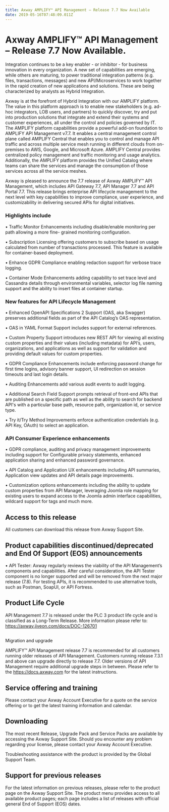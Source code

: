 ```yaml
---
title: Axway AMPLIFY™ API Management – Release 7.7 Now Available
date: 2019-05-16T07:48:09.011Z
---
```

# Axway AMPLIFY™ API Management – Release 7.7 Now Available.

Integration continues to be a key enabler - or inhibitor - for business innovation in every organization. A new set of capabilities are emerging, while others are maturing, to power traditional integration patterns (e.g. files, transactions, messages) and new API/Microservices to work together in the rapid creation of new applications and solutions. These are being characterized by analysts as Hybrid Integration.

Axway is at the forefront of Hybrid Integration with our AMPLIFY platform. The value in this platform approach is to enable new stakeholders (e.g. ad-hoc integrators, LOB users, and partners) to quickly discover, try and put into production solutions that integrate and extend their systems and customer experiences, all under the control and policies governed by IT. The AMPLIFY platform capabilities provide a powerful add-on foundation to AMPLIFY API Management v7.7. It enables a central management control plane called AMPLIFY Central that enables you to control and manage API traffic and across multiple service mesh running in different clouds from on-premises to AWS, Google, and Microsoft Azure. AMPLIFY Central provides centralized policy management and traffic monitoring and usage analytics. Additionally, the AMPLIFY platform provides the Unified Catalog where teams can share the services and manage the consumption of those services across all the service meshes.

Axway is pleased to announce the 7.7 release of Axway AMPLIFY™ API Management, which includes API Gateway 7.7, API Manager 7.7 and API Portal 7.7. This release brings enterprise API lifecycle management to the next level with key capabilities to improve compliance, user experience, and customizability in delivering secured APIs for digital initiatives.

### Highlights include

•	Traffic Monitor Enhancements including disable/enable monitoring per path allowing a more fine- grained monitoring configuration.

•	Subscription Licensing offering customers to subscribe based on usage calculated from number of transactions processed. This feature is available for container-based deployment.

•	Enhance GDPR Compliance enabling redaction support for verbose trace logging.

•	Container Mode Enhancements adding capability to set trace level and Cassandra details through environmental variables, selector log file naming support and the ability to insert files at container startup.

### New features for API Lifecycle Management

•	Enhanced OpenAPI Specifications 2 Support (OAS, aka Swagger) preserves additional fields as part of the API Catalog’s OAS representation.

•	OAS in YAML Format Support includes support for external references.

•	Custom Property Support introduces new REST API for viewing all existing custom properties and their values (including metadata) for API’s, users, organizations, and applications as well as support for validation and providing default values for custom properties.

•	GDPR Compliance Enhancements include enforcing password change for first time logins, advisory banner support, UI redirection on session timeouts and last login details.

•	Auditing Enhancements add various audit events to audit logging.

•	Additional Search Field Support prompts retrieval of front-end APIs that are published on a specific path as well as the ability to search for backend API's with a particular base path, resource path, organization id, or service type.

•	Try it/Try Method Improvements enforce authentication credentials (e.g. API Key, OAuth) to select an application.

### API Consumer Experience enhancements

•	GDPR compliance, auditing and privacy management improvements including support for Configurable privacy statements, enhanced application sharing and enhanced password governance.

•	API Catalog and Application UX enhancements including API summaries, Application view updates and API details page improvements.

•	Customization options enhancements including the ability to update custom properties from API Manager, leveraging Joomla role mapping for existing users to expand access to the Joomla admin interface capabilities, wildcard support for tags and much more.

## Access to this release

All customers can download this release from Axway Support Site.

## Product capabilities discontinued/deprecated and End Of Support (EOS) announcements

•	API Tester: Axway regularly reviews the viability of the API Management’s components and capabilities. After careful consideration, the API Tester component is no longer supported and will be removed from the next major release (7.8). For testing APIs, it is recommended to use alternative tools, such as Postman, SoapUI, or API Fortress.

## Product Life Cycle

API Management 7.7 is released under the PLC 3 product life cycle and is classified as a Long-Term Release. More information please refer to: https://axway.jiveon.com/docs/DOC-126701

## 

Migration and upgrade

AMPLIFY™ API Management release 7.7 is recommended for all customers running older releases of API Management. Customers running release 7.3.1 and above can upgrade directly to release 7.7. Older versions of
 API Management require additional upgrade steps in between. Please refer to the https://docs.axway.com for the latest instructions.

## Service offering and training

Please contact your Axway Account Executive for a quote on the service offering or to get the latest training information and calendar.

## Downloading

The most recent Release, Upgrade Pack and Service Packs are available by accessing the Axway Support Site. Should you encounter any problem regarding your license, please contact your Axway Account Executive.

Troubleshooting assistance with the product is provided by the Global Support Team.

## Support for previous releases

For the latest information on previous releases, please refer to the product page on the Axway Support Site. The product menu provides access to all available product pages; each page includes a list of releases with official general End of Support (EOS) dates.
